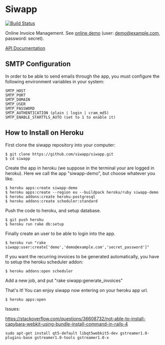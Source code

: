 # Siwapp

[![Build Status](https://travis-ci.org/siwapp/siwapp.svg?branch=master)](https://travis-ci.org/siwapp/siwapp)

Online Invoice Management. See [online demo](https://siwapp-demo.herokuapp.com) (user: demo@example.com, password: secret).

[API Documentation](https://github.com/siwapp/siwapp/blob/master/API_DOC.md)


## SMTP Configuration

In order to be able to send emails through the app, you must configure the following environment variables in your system:

```
SMTP_HOST
SMTP_PORT
SMTP_DOMAIN
SMTP_USER
SMTP_PASSWORD
SMTP_AUTHENTICATION (plain | login | cram_md5)
SMTP_ENABLE_STARTTLS_AUTO (set to 1 to enable it)
```

## How to Install on Heroku

First clone the siwapp repository into your computer:

    $ git clone https://github.com/siwapp/siwapp.git
    $ cd siwapp

Create the app in heroku (we suppose in the terminal your are logged
in heroku). Here we call the app "siwapp-demo", but choose whatever
you like.

    $ heroku apps:create siwapp-demo
    $ heroku apps:create --region eu --buildpack heroku/ruby siwapp-demo
    $ heroku addons:create heroku-postgresql
    $ heroku addons:create scheduler:standard

Push the code to heroku, and setup database.

    $ git push heroku
    $ heroku run rake db:setup

Finally create an user to be able to login into the app.

    $ heroku run "rake siwapp:user:create['demo','demo@example.com','secret_password']"

If you want the recurring invoices to be generated automatically, you have to setup the heroku scheduler addon:

    $ heroku addons:open scheduler

Add a new job, and put "rake siwapp:generate_invoices"

That's it! You can enjoy siwapp now entering on your heroku app url.

    $ heroku apps:open


Issues:

https://stackoverflow.com/questions/36608732/not-able-to-install-capybara-webkit-using-bundle-install-command-in-rails-4

    sudo apt-get install qt5-default libqt5webkit5-dev gstreamer1.0-plugins-base gstreamer1.0-tools gstreamer1.0-x
